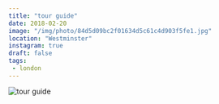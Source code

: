 ```yaml
---
title: "tour guide"
date: 2018-02-20
image: "/img/photo/84d5d09bc2f01634d5c61c4d903f5fe1.jpg"
location: "Westminster"
instagram: true
draft: false
tags:
 - london
---
```


![tour guide](/img/photo/84d5d09bc2f01634d5c61c4d903f5fe1.jpg)

